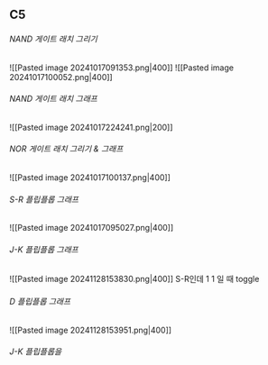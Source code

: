 ## C5
###### NAND 게이트 래치 그리기
![[Pasted image 20241017091353.png|400]]
![[Pasted image 20241017100052.png|400]]
###### NAND 게이트 래치 그래프
![[Pasted image 20241017224241.png|200]]
###### NOR 게이트 래치 그리기 & 그래프
![[Pasted image 20241017100137.png|400]]
###### S-R 플립플롭 그래프
![[Pasted image 20241017095027.png|400]]
###### J-K 플립플롭 그래프
![[Pasted image 20241128153830.png|400]]
S-R인데 1 1 일 때 toggle
###### D 플립플롭 그래프
![[Pasted image 20241128153951.png|400]]
###### J-K 플립플롭을


